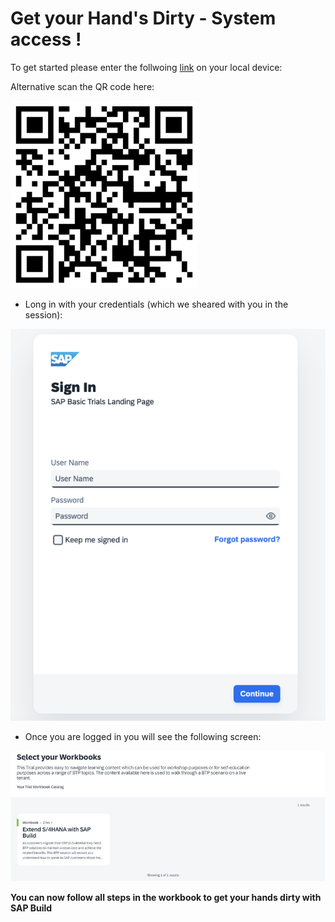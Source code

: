 # Get your Hand's Dirty - System access !

To get started please enter the follwoing [link](https://trials.cfapps.eu10-004.hana.ondemand.com/) on your local device: 

Alternative scan the QR code here:

![SAP Build HandsOn](./pics/qr.png)

- Long in with your credentials (which we sheared with you in the session):

![SAP Build HandsOn](./pics/ho1.png)

- Once you are logged in you will see the following screen:

![SAP Build HandsOn](./pics/ho2.png)

**You can now follow all steps in the workbook to get your hands dirty with SAP Build**